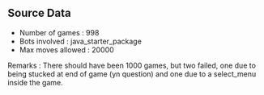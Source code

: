 ## Source Data
* Number of games : 998
* Bots involved : java_starter_package
* Max moves allowed : 20000

Remarks : 
There should have been 1000 games, but two failed, one due to being stucked at
end of game (yn question) and one due to a select_menu inside the game.